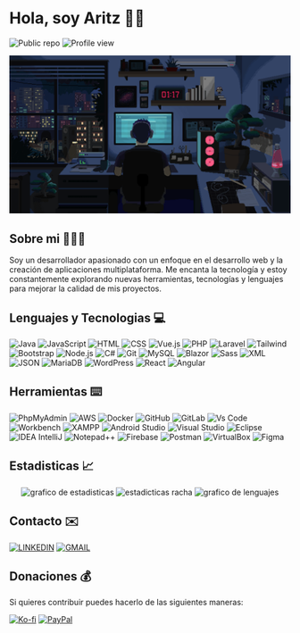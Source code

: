 # Hola, soy Aritz 👋🏻
![Public repo](https://img.shields.io/badge/dynamic/json?url=https%3A%2F%2Fapi.github.com%2Fusers%2FAritz-Garcia&query=public_repos&style=for-the-badge&logo=github&logoColor=FFFFFF&label=REPOSITORIOS&color=37ae6c)
![Profile view](https://komarev.com/ghpvc/?username=Aritz-Garcia&color=37ae6c&style=for-the-badge&label=VISITAS%20DEL%20PERFIL)

<div align="center">

<img src="img/programador.gif" width="600px" >

</div>

## Sobre mi 👨🏻‍💻
<!-- Texto sobre mi -->
Soy un desarrollador apasionado con un enfoque en el desarrollo web y la creación de aplicaciones multiplataforma. Me encanta la tecnología y estoy constantemente explorando nuevas herramientas, tecnologías y lenguajes para mejorar la calidad de mis proyectos.

## Lenguajes y Tecnologias 💻
![Java](https://img.shields.io/badge/java-%23ED8B00.svg?style=for-the-badge&logo=openjdk&logoColor=white)
![JavaScript](https://img.shields.io/badge/JAVASCRIPT-%20?style=for-the-badge&logo=javascript&logoColor=FFFFFF&color=%23F7DF1E)
![HTML](https://img.shields.io/badge/HTML-%20?style=for-the-badge&logo=HTML5&logoColor=FFFFFF&color=%23E34F26)
![CSS](https://img.shields.io/badge/CSS-%20?style=for-the-badge&logo=css3&logoColor=FFFFFF&color=%231572B6)
![Vue.js](https://img.shields.io/badge/VUE.JS-%20?style=for-the-badge&logo=vuedotjs&logoColor=FFFFFF&color=%234FC08D)
![PHP](https://img.shields.io/badge/PHP-%20?style=for-the-badge&logo=php&logoColor=FFFFFF&color=%23777BB4)
![Laravel](https://img.shields.io/badge/LARAVEL-%20?style=for-the-badge&logo=laravel&logoColor=FFFFFF&color=%23FF2D20)
![Tailwind](https://img.shields.io/badge/TAILWIND%20CSS-%20?style=for-the-badge&logo=tailwindcss&logoColor=FFFFFF&color=%2306B6D4)
![Bootstrap](https://img.shields.io/badge/BOOTSTRAP-%20?style=for-the-badge&logo=bootstrap&logoColor=FFFFFF&color=%237952B3)
![Node.js](https://img.shields.io/badge/NODE.JS-%20?style=for-the-badge&logo=nodedotjs&logoColor=FFFFFF&color=%235FA04E)
![C#](https://img.shields.io/badge/C%23-%20?style=for-the-badge&logo=csharp&logoColor=FFFFFF&color=%23512BD4)
![Git](https://img.shields.io/badge/GIT-%20?style=for-the-badge&logo=git&logoColor=ffffff&color=%23F05032)
![MySQL](https://img.shields.io/badge/MYSQL-%20?style=for-the-badge&logo=mysql&logoColor=FFFFFF&color=%234479A1)
![Blazor](https://img.shields.io/badge/BLAZOR-%20?style=for-the-badge&logo=blazor&logoColor=FFFFFF&color=%23512BD4)
![Sass](https://img.shields.io/badge/SASS-%20?style=for-the-badge&logo=sass&logoColor=FFFFFF&color=%23CC6699)
![XML](https://camo.githubusercontent.com/03e5da414765818488a3a133896eb6018d20a935b0da664f3e67e71865ddea89/68747470733a2f2f637573746f6d2d69636f6e2d6261646765732e64656d6f6c61622e636f6d2f62616467652f786d6c2d4643333233323f7374796c653d666f722d7468652d6261646765266c6f676f3d786d6c266c6f676f436f6c6f723d7768697465)
![JSON](https://img.shields.io/badge/JSON-%20?style=for-the-badge&logo=json&logoColor=FFFFFF&color=%23000000)
![MariaDB](https://img.shields.io/badge/MARIADB-%20?style=for-the-badge&logo=mariadb&logoColor=FFFFFF&color=%23003545)
![WordPress](https://img.shields.io/badge/WORDPRESS-%20?style=for-the-badge&logo=wordpress&logoColor=FFFFFF&color=%2321759B)
![React](https://img.shields.io/badge/REACT-%20?style=for-the-badge&logo=react&logoColor=FFFFFF&color=%2361DAFB)
![Angular](https://img.shields.io/badge/ANGULAR-%20?style=for-the-badge&logo=angular&logoColor=FFFFFF&color=%23C3002F)

## Herramientas ⌨️
![PhpMyAdmin](https://img.shields.io/badge/PHPMYADMIN-%20?style=for-the-badge&logo=phpmyadmin&logoColor=ffffff&color=%236C78AF)
![AWS](https://img.shields.io/badge/AWS-%20?style=for-the-badge&logo=amazonaws&logoColor=ffffff&color=%23232F3E)
![Docker](https://img.shields.io/badge/DOCKER-%20?style=for-the-badge&logo=docker&logoColor=ffffff&color=%232496ED)
![GitHub](https://img.shields.io/badge/GITHUB-%20?style=for-the-badge&logo=github&logoColor=ffffff&color=%23181717)
![GitLab](https://img.shields.io/badge/GITLAB-%20?style=for-the-badge&logo=gitlab&logoColor=ffffff&color=%23FC6D26)
![Vs Code](https://img.shields.io/badge/VISUAL%20STUDIO%20CODE-%20?style=for-the-badge&logo=visualstudiocode&logoColor=ffffff&color=%23007ACC)
![Workbench](https://img.shields.io/badge/WORKBENCH-%20?style=for-the-badge&logoColor=ffffff&color=%2326557c)
![XAMPP](https://img.shields.io/badge/XAMPP-%20?style=for-the-badge&logo=xampp&logoColor=ffffff&color=%23FB7A24)
![Android Studio](https://img.shields.io/badge/ANDROID%20STUDIO-%20?style=for-the-badge&logo=androidstudio&logoColor=ffffff&color=%233DDC84)
![Visual Studio](https://img.shields.io/badge/VISUAL%20STUDIO-%20?style=for-the-badge&logo=visualstudio&logoColor=ffffff&color=%235C2D91)
![Eclipse](https://img.shields.io/badge/ECLIPSE-%20?style=for-the-badge&logo=eclipseide&logoColor=ffffff&color=%232C2255)
![IDEA IntelliJ](https://img.shields.io/badge/INTELLIJ%20IDEA-%20?style=for-the-badge&logo=intellijidea&logoColor=ffffff&color=%23000000)
![Notepad++](https://img.shields.io/badge/NOTEPAD%2B%2B-%20?style=for-the-badge&logo=notepadplusplus&logoColor=ffffff&color=%2390E59A)
![Firebase](https://img.shields.io/badge/FIREBASE-%20?style=for-the-badge&logo=firebase&logoColor=ffffff&color=%23FFCA28)
![Postman](https://img.shields.io/badge/POSTMAN-%20?style=for-the-badge&logo=postman&logoColor=ffffff&color=%23FF6C37)
![VirtualBox](https://img.shields.io/badge/VIRTUALBOX-%20?style=for-the-badge&logo=virtualbox&logoColor=ffffff&color=%23183A61)
![Figma](https://img.shields.io/badge/FIGMA-%20?style=for-the-badge&logo=figma&logoColor=ffffff&color=%23F24E1E)

## Estadisticas 📈
<div align="center">
  <img src="https://github-readme-stats.vercel.app/api?username=Aritz-Garcia&show_icons=true&include_all_commits=true&count_private=true&theme=vue-dark&locale=es" height="150" alt="grafico de estadisticas"  />

  <img src="https://streak-stats.demolab.com?user=Aritz-Garcia&theme=vue-dark&locale=es" height="150" alt="estadicticas racha"  />

  <img src="https://github-readme-stats.vercel.app/api/top-langs?username=Aritz-Garcia&locale=es&card_width=320&langs_count=5&theme=vue-dark&hide_border=false&order=2" height="250" alt="grafico de lenguajes"  />

</div>

## Contacto ✉️
[![LINKEDIN](https://img.shields.io/badge/LINKEDIN-%20?style=for-the-badge&logo=linkedin&logoColor=FFFFFF&color=%230A66C2)](https://www.linkedin.com/in/aritz-garcia-barañano)
[![GMAIL](https://img.shields.io/badge/GMAIL-%20?style=for-the-badge&logo=gmail&logoColor=FFFFFF&color=%23EA4335)](mailto:aritz2030@gmail.com)

## Donaciones 💰
Si quieres contribuir puedes hacerlo de las siguientes maneras:

[![Ko-fi](https://img.shields.io/badge/BUY%20ME%20A%20COFFEE-%23FF5E5B?style=for-the-badge&logo=kofi&logoColor=%23FFFFFF)](https://ko-fi.com/aritzgarcia)
[![PayPal](https://img.shields.io/badge/PAYPAL-%23003087?style=for-the-badge&logo=PayPal&logoColor=%23FFFFFF)](https://www.paypal.com/paypalme/aritzgarcia30)
